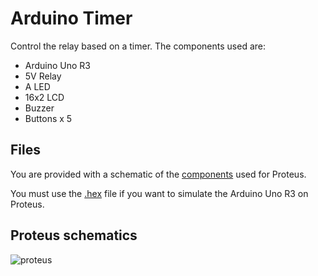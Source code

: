 # Arduino Timer

Control the relay based on a timer. The components used are:

* Arduino Uno R3
* 5V Relay
* A LED
* 16x2 LCD
* Buzzer
* Buttons x 5

## Files

You are provided with a schematic of the [components](timer.pdsprj) used for Proteus.

You must use the [.hex](src/Temporizador.ino.with_bootloader.standard.hex) file if you want to simulate the Arduino Uno R3 on Proteus.

## Proteus schematics

![proteus](https://lh3.googleusercontent.com/K83oOGnGD_sXUmlpOEflZtzCHU53HUKDt64QRv0LFN4FtdEk2GZmM5-FK5e4zhZF54jqFxHZBlL7=s770)

